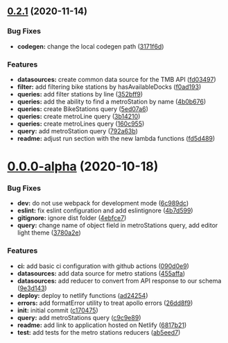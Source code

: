 ## [0.2.1](https://github.com/aalises/barcelona-urban-mobility-graphql-api/compare/v0.2.0...v0.2.1) (2020-11-14)


### Bug Fixes

* **codegen:** change the local codegen path ([3171f6d](https://github.com/aalises/barcelona-urban-mobility-graphql-api/commit/3171f6d356142d2d0fd564171bcb8473179892a9))


### Features

* **datasources:** create common data source for the TMB API ([fd03497](https://github.com/aalises/barcelona-urban-mobility-graphql-api/commit/fd03497530417cd819d60e97d35905fb11455bd0))
* **filter:** add filtering bike stations by hasAvailableDocks ([f0ad193](https://github.com/aalises/barcelona-urban-mobility-graphql-api/commit/f0ad1935f6e15767aa26de0c6d3e3caf75066b3a))
* **queries:** add filter stations by line ([352bff9](https://github.com/aalises/barcelona-urban-mobility-graphql-api/commit/352bff923a38754dac65de87197b55c0cdaed153))
* **queries:** add the ability to find a metroStation by name ([4b0b676](https://github.com/aalises/barcelona-urban-mobility-graphql-api/commit/4b0b676766a2d080276239f31ebbee981b210bcf))
* **queries:** create BikeStations query ([5ed07a6](https://github.com/aalises/barcelona-urban-mobility-graphql-api/commit/5ed07a6e4b70fddef849b6b3786d27884beabd92))
* **queries:** create metroLine query ([3b14210](https://github.com/aalises/barcelona-urban-mobility-graphql-api/commit/3b142107238068a2e02aa265d78695584a066dca))
* **queries:** create metroLines query ([160c955](https://github.com/aalises/barcelona-urban-mobility-graphql-api/commit/160c9554fb1cd2f90c602f3a41d66c1544d246f4))
* **query:** add metroStation query ([792a63b](https://github.com/aalises/barcelona-urban-mobility-graphql-api/commit/792a63baa2def2a09b197fa4d0e39a890a52835f))
* **readme:** adjust run section with the new lambda functions ([fd5d489](https://github.com/aalises/barcelona-urban-mobility-graphql-api/commit/fd5d4896c142c3b3a25aed483da337713e0731a7))



# [0.0.0-alpha](https://github.com/aalises/barcelona-urban-mobility-graphql-api/compare/c170475d48fadddf59a9a442ae5d76572050b320...v0.0.0-alpha) (2020-10-18)


### Bug Fixes

* **dev:** do not use webpack for development mode ([6c989dc](https://github.com/aalises/barcelona-urban-mobility-graphql-api/commit/6c989dc1d183a418a0de80a9c60af5388e09acd3))
* **eslint:** fix eslint configuration and add eslintignore ([4b7d599](https://github.com/aalises/barcelona-urban-mobility-graphql-api/commit/4b7d59977dd13397ead57f58a5e5583b1c099dfa))
* **gitignore:** ignore dist folder ([4ebfce7](https://github.com/aalises/barcelona-urban-mobility-graphql-api/commit/4ebfce7b054301a0edc7fb1b304ac7c71530fd6b))
* **query:** change name of object field in metroStations query, add editor light theme ([3780a2e](https://github.com/aalises/barcelona-urban-mobility-graphql-api/commit/3780a2ec56575c06e7f706adb379edffd76f5878))


### Features

* **ci:** add basic ci configuration with github actions ([090d0e9](https://github.com/aalises/barcelona-urban-mobility-graphql-api/commit/090d0e9ad2aa7712426eb6aee9a5eb0db3b829c9))
* **datasources:** add data source for metro stations ([455affa](https://github.com/aalises/barcelona-urban-mobility-graphql-api/commit/455affa4b0ca566c257b1b8b0d33590378e0792d))
* **datasources:** add reducer to convert from API response to our schema ([9e3d143](https://github.com/aalises/barcelona-urban-mobility-graphql-api/commit/9e3d143b13d49cca2076ddc738a243cb91752be0))
* **deploy:** deploy to netlify functions ([ad24254](https://github.com/aalises/barcelona-urban-mobility-graphql-api/commit/ad242547dacaf43c7ed7888799f0e785688fcb13))
* **errors:** add formatError utility to treat apollo errors ([26dd8f9](https://github.com/aalises/barcelona-urban-mobility-graphql-api/commit/26dd8f93c84130aaab347ff403ac893cfe554d10))
* **init:** initial commit ([c170475](https://github.com/aalises/barcelona-urban-mobility-graphql-api/commit/c170475d48fadddf59a9a442ae5d76572050b320))
* **query:** add metroStations query ([c9c9e89](https://github.com/aalises/barcelona-urban-mobility-graphql-api/commit/c9c9e89542bfcb0471fef4977884a08b90a4128e))
* **readme:** add link to application hosted on Netlify ([6817b21](https://github.com/aalises/barcelona-urban-mobility-graphql-api/commit/6817b21342e49c18865e35c55a749c9cac1aae73))
* **test:** add tests for the metro stations reducers ([ab5eed7](https://github.com/aalises/barcelona-urban-mobility-graphql-api/commit/ab5eed7277bb4b8c20715a2d354a89db2aadee32))




